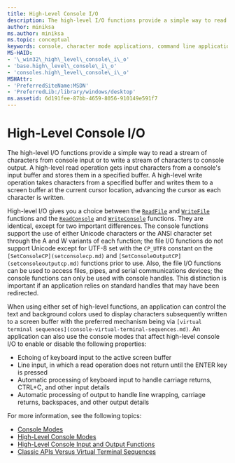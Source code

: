 ```yaml
---
title: High-Level Console I/O
description: The high-level I/O functions provide a simple way to read a stream of characters from console input or to write a stream of characters to console output.
author: miniksa
ms.author: miniksa
ms.topic: conceptual
keywords: console, character mode applications, command line applications, terminal applications, console api
MS-HAID:
- '\_win32\_high\_level\_console\_i\_o'
- 'base.high\_level\_console\_i\_o'
- 'consoles.high\_level\_console\_i\_o'
MSHAttr:
- 'PreferredSiteName:MSDN'
- 'PreferredLib:/library/windows/desktop'
ms.assetid: 6d191fee-87bb-4659-8056-910149e591f7
---
```


# High-Level Console I/O

The high-level I/O functions provide a simple way to read a stream of characters from console input or to write a stream of characters to console output. A high-level read operation gets input characters from a console's input buffer and stores them in a specified buffer. A high-level write operation takes characters from a specified buffer and writes them to a screen buffer at the current cursor location, advancing the cursor as each character is written.

High-level I/O gives you a choice between the [`ReadFile`](https://msdn.microsoft.com/library/windows/desktop/aa365467) and [`WriteFile`](https://msdn.microsoft.com/library/windows/desktop/aa365747) functions and the [`ReadConsole`](readconsole.md) and [`WriteConsole`](writeconsole.md) functions. They are identical, except for two important differences. The console functions support the use of either Unicode characters or the ANSI character set through the A and W variants of each function; the file I/O functions do not support Unicode except for UTF-8 set with the `CP_UTF8` constant on the `[SetConsoleCP](setconsolecp.md)` and `[SetConsoleOutputCP](setconsoleoutputcp.md)` functions prior to use. Also, the file I/O functions can be used to access files, pipes, and serial communications devices; the console functions can only be used with console handles. This distinction is important if an application relies on standard handles that may have been redirected.

When using either set of high-level functions, an application can control the text and background colors used to display characters subsequently written to a screen buffer with the preferred mechanism being via `[virtual terminal sequences](console-virtual-terminal-sequences.md)`. An application can also use the console modes that affect high-level console I/O to enable or disable the following properties:

- Echoing of keyboard input to the active screen buffer
- Line input, in which a read operation does not return until the ENTER key is pressed
- Automatic processing of keyboard input to handle carriage returns, CTRL+C, and other input details
- Automatic processing of output to handle line wrapping, carriage returns, backspaces, and other output details

For more information, see the following topics:

- [Console Modes](console-modes.md)
- [High-Level Console Modes](high-level-console-modes.md)
- [High-Level Console Input and Output Functions](high-level-console-input-and-output-functions.md)
- [Classic APIs Versus Virtual Terminal Sequences](classic-vs-vt.md)
